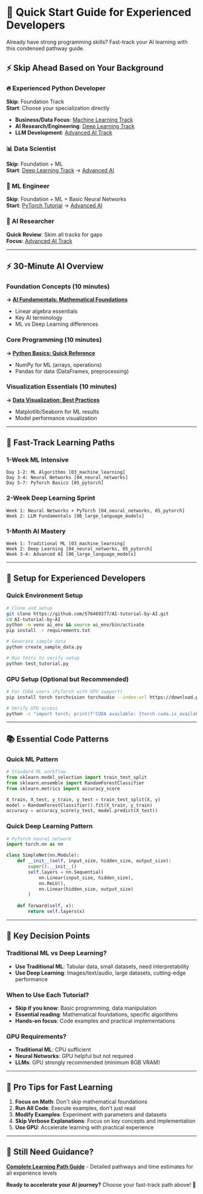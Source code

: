 # 🚀 Quick Start Guide for Experienced Developers

Already have strong programming skills? Fast-track your AI learning with this condensed pathway guide.

## ⚡ Skip Ahead Based on Your Background

### 🔥 Experienced Python Developer
**Skip**: Foundation Track  
**Start**: Choose your specialization directly

- **Business/Data Focus**: [Machine Learning Track](../tutorials/03_machine_learning/README.md)
- **AI Research/Engineering**: [Deep Learning Track](../tutorials/04_neural_networks/README.md)
- **LLM Development**: [Advanced AI Track](../tutorials/06_large_language_models/README.md)

### 📊 Data Scientist  
**Skip**: Foundation + ML  
**Start**: [Deep Learning Track](../tutorials/04_neural_networks/README.md) → [Advanced AI](../tutorials/06_large_language_models/README.md)

### 🧠 ML Engineer
**Skip**: Foundation + ML + Basic Neural Networks  
**Start**: [PyTorch Tutorial](../tutorials/05_pytorch/README.md) → [Advanced AI](../tutorials/06_large_language_models/README.md)

### 🚀 AI Researcher
**Quick Review**: Skim all tracks for gaps  
**Focus**: [Advanced AI Track](../tutorials/06_large_language_models/README.md)

---

## ⚡ 30-Minute AI Overview

### Foundation Concepts (10 minutes)
**→ [AI Fundamentals: Mathematical Foundations](../tutorials/00_ai_fundamentals/README.md#mathematical-foundations)**
- Linear algebra essentials
- Key AI terminology
- ML vs Deep Learning differences

### Core Programming (10 minutes)  
**→ [Python Basics: Quick Reference](../tutorials/01_basics/README.md)**
- NumPy for ML (arrays, operations)
- Pandas for data (DataFrames, preprocessing)

### Visualization Essentials (10 minutes)
**→ [Data Visualization: Best Practices](../tutorials/02_data_visualization/README.md)**
- Matplotlib/Seaborn for ML results
- Model performance visualization

---

## 🎯 Fast-Track Learning Paths

### 1-Week ML Intensive
```
Day 1-2: ML Algorithms [03_machine_learning]
Day 3-4: Neural Networks [04_neural_networks] 
Day 5-7: PyTorch Basics [05_pytorch]
```

### 2-Week Deep Learning Sprint  
```
Week 1: Neural Networks + PyTorch [04_neural_networks, 05_pytorch]
Week 2: LLM Fundamentals [06_large_language_models]
```

### 1-Month AI Mastery
```
Week 1: Traditional ML [03_machine_learning]
Week 2: Deep Learning [04_neural_networks, 05_pytorch]
Week 3-4: Advanced AI [06_large_language_models]
```

---

## 🔧 Setup for Experienced Developers

### Quick Environment Setup
```bash
# Clone and setup
git clone https://github.com/576469377/AI-tutorial-by-AI.git
cd AI-tutorial-by-AI
python -m venv ai_env && source ai_env/bin/activate
pip install -r requirements.txt

# Generate sample data
python create_sample_data.py

# Run tests to verify setup
python test_tutorial.py
```

### GPU Setup (Optional but Recommended)
```bash
# For CUDA users (PyTorch with GPU support)
pip install torch torchvision torchaudio --index-url https://download.pytorch.org/whl/cu118

# Verify GPU access
python -c "import torch; print(f'CUDA available: {torch.cuda.is_available()}')"
```

---

## 📚 Essential Code Patterns

### Quick ML Pattern
```python
# Standard ML workflow
from sklearn.model_selection import train_test_split
from sklearn.ensemble import RandomForestClassifier
from sklearn.metrics import accuracy_score

X_train, X_test, y_train, y_test = train_test_split(X, y)
model = RandomForestClassifier().fit(X_train, y_train)
accuracy = accuracy_score(y_test, model.predict(X_test))
```

### Quick Deep Learning Pattern
```python
# PyTorch neural network
import torch.nn as nn

class SimpleNet(nn.Module):
    def __init__(self, input_size, hidden_size, output_size):
        super().__init__()
        self.layers = nn.Sequential(
            nn.Linear(input_size, hidden_size),
            nn.ReLU(),
            nn.Linear(hidden_size, output_size)
        )
    
    def forward(self, x):
        return self.layers(x)
```

---

## 🎯 Key Decision Points

### Traditional ML vs Deep Learning?
- **Use Traditional ML**: Tabular data, small datasets, need interpretability
- **Use Deep Learning**: Images/text/audio, large datasets, cutting-edge performance

### When to Use Each Tutorial?
- **Skip if you know**: Basic programming, data manipulation
- **Essential reading**: Mathematical foundations, specific algorithms
- **Hands-on focus**: Code examples and practical implementations

### GPU Requirements?
- **Traditional ML**: CPU sufficient
- **Neural Networks**: GPU helpful but not required
- **LLMs**: GPU strongly recommended (minimum 8GB VRAM)

---

## 🚀 Pro Tips for Fast Learning

1. **Focus on Math**: Don't skip mathematical foundations
2. **Run All Code**: Execute examples, don't just read
3. **Modify Examples**: Experiment with parameters and datasets
4. **Skip Verbose Explanations**: Focus on key concepts and implementation
5. **Use GPU**: Accelerate learning with practical experience

---

## 📖 Still Need Guidance?

**[Complete Learning Path Guide](learning_paths.md)** - Detailed pathways and time estimates for all experience levels

**Ready to accelerate your AI journey?** Choose your fast-track path above! 🚀